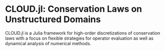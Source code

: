 # CLOUD.jl: Conservation Laws on Unstructured Domains

CLOUD.jl is a Julia framework for high-order discretizations of conservation laws with a focus on flexible strategies for operator evaluation as well as dynamical analysis of numerical methods.
